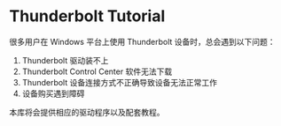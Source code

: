 # Thunderbolt Tutorial

很多用户在 Windows 平台上使用 Thunderbolt 设备时，总会遇到以下问题：

1. Thunderbolt 驱动装不上
2. Thunderbolt Control Center 软件无法下载
3. Thunderbolt 设备连接方式不正确导致设备无法正常工作
4. 设备购买遇到障碍

本库将会提供相应的驱动程序以及配套教程。
